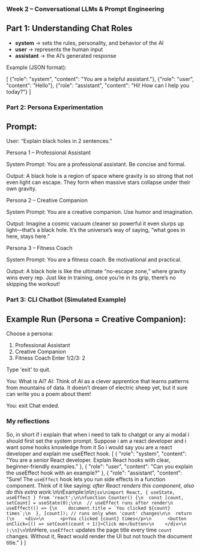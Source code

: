 ### Week 2 – Conversational LLMs & Prompt Engineering

## Part 1: Understanding Chat Roles

- **system** → sets the rules, personality, and behavior of the AI  
- **user** → represents the human input  
- **assistant** → the AI’s generated response 

Example (JSON format):

[
  {"role": "system", "content": "You are a helpful assistant."},
  {"role": "user", "content": "Hello"},
  {"role": "assistant", "content": "Hi! How can I help you today?"}
]

### Part 2: Persona Experimentation

## Prompt:
User: “Explain black holes in 2 sentences.”

Persona 1 – Professional Assistant

System Prompt: You are a professional assistant. Be concise and formal.

Output:
A black hole is a region of space where gravity is so strong that not even light can escape. They form when massive stars collapse under their own gravity.

Persona 2 – Creative Companion

System Prompt: You are a creative companion. Use humor and imagination.

Output:
Imagine a cosmic vacuum cleaner so powerful it even slurps up light—that’s a black hole. It’s the universe’s way of saying, “what goes in here, stays here.”

Persona 3 – Fitness Coach

System Prompt: You are a fitness coach. Be motivational and practical.

Output:
A black hole is like the ultimate “no-escape zone,” where gravity wins every rep. Just like in training, once you’re in its grip, there’s no skipping the workout!

### Part 3: CLI Chatbot (Simulated Example)

## Example Run (Persona = Creative Companion):

Choose a persona:
1. Professional Assistant
2. Creative Companion
3. Fitness Coach
Enter 1/2/3: 2

Type 'exit' to quit.

You: What is AI?
AI: Think of AI as a clever apprentice that learns patterns from mountains of data. 
    It doesn’t dream of electric sheep yet, but it sure can write you a poem about them!

You: exit
Chat ended.

### My reflections
So, in short if i explain that when i need to talk to chatgpt or any ai modal i should first set the system prompt. Suppose i am a react developer and i want some hooks knowledge from it So i would say you are a react developer and explain me useEffect hook.
[
  {
    "role": "system",
    "content": "You are a senior React developer. Explain React hooks with clear, beginner-friendly examples."
  },
  {
    "role": "user",
    "content": "Can you explain the useEffect hook with an example?"
  },
  {
    "role": "assistant",
    "content": "Sure! The `useEffect` hook lets you run side effects in a function component. Think of it like saying: *after React renders this component, also do this extra work.*\n\nExample:\n\n```jsx\nimport React, { useState, useEffect } from 'react';\n\nfunction Counter() {\n  const [count, setCount] = useState(0);\n\n  // useEffect runs after render\n  useEffect(() => {\n    document.title = `You clicked ${count} times`;\n  }, [count]); // runs only when 'count' changes\n\n  return (\n    <div>\n      <p>You clicked {count} times</p>\n      <button onClick={() => setCount(count + 1)}>Click me</button>\n    </div>\n  );\n}\n```\n\nHere, `useEffect` updates the page title every time `count` changes. Without it, React would render the UI but not touch the document title."
  }
]
